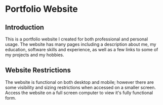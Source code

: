 # Portfolio Website

## Introduction 
This is a portfolio website I created for both professional and personal usage. The website has many pages including a description about me, my education, software skills and experience, as well as a few links to some of my projects and my hobbies. 

## Website Restrictions
The website is functional on both desktop and mobile; however there are some visibility and sizing restrictions when accessed on a smaller screen. Access the website on a full screen computer to view it's fully functional form.
